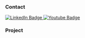 ### Contact
<a href="https://www.linkedin.com/in/pengyu-chen-a07973181/">
  <img src="https://img.shields.io/badge/LinkedIn-blue?style=for-the-badge&logo=linkedin&logoColor=white" alt="LinkedIn Badge"/>
</a>
<a href="andyphilharmonic@gmail.com">
  <img src="https://img.shields.io/badge/Gmail-white?style=for-the-badge&logo=gmail&logoColor=red" alt="Youtube Badge"/>
</a>

### Project

<a href="https://gisphere.info/">

</a>
